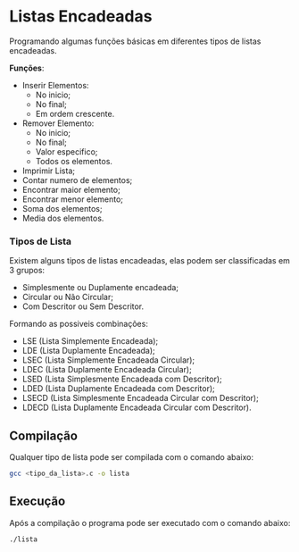 # Listas Encadeadas

Programando algumas funções básicas em diferentes tipos de listas encadeadas.

**Funções**:

- Inserir Elementos:
  - No inicio;
  - No final;
  - Em ordem crescente.
- Remover Elemento:
  - No inicio;
  - No final;
  - Valor especifico;
  - Todos os elementos.
- Imprimir Lista;
- Contar numero de elementos;
- Encontrar maior elemento;
- Encontrar menor elemento;
- Soma dos elementos;
- Media dos elementos.



### Tipos de Lista

Existem alguns tipos de listas encadeadas, elas podem ser classificadas em 3 grupos:

- Simplesmente ou Duplamente encadeada;
- Circular ou Não Circular;
- Com Descritor ou Sem Descritor.



Formando as possiveis combinações:

- LSE (Lista Simplemente Encadeada);
- LDE (Lista Duplamente Encadeada);
- LSEC (Lista Simplemente Encadeada Circular);
- LDEC (Lista Duplamente Encadeada Circular);
- LSED (Lista Simplesmente Encadeada com Descritor);
- LDED (Lista Duplamente Encadeada com Descritor);
- LSECD (Lista Simplesmente Encadeada Circular com Descritor);
- LDECD (Lista Duplamente Encadeada Circular com Descritor).



## Compilação

Qualquer tipo de lista pode ser compilada com o comando abaixo:

```bash
gcc <tipo_da_lista>.c -o lista
```



## Execução

Após a compilação o programa pode ser executado com o comando abaixo:

```bas
./lista
```

